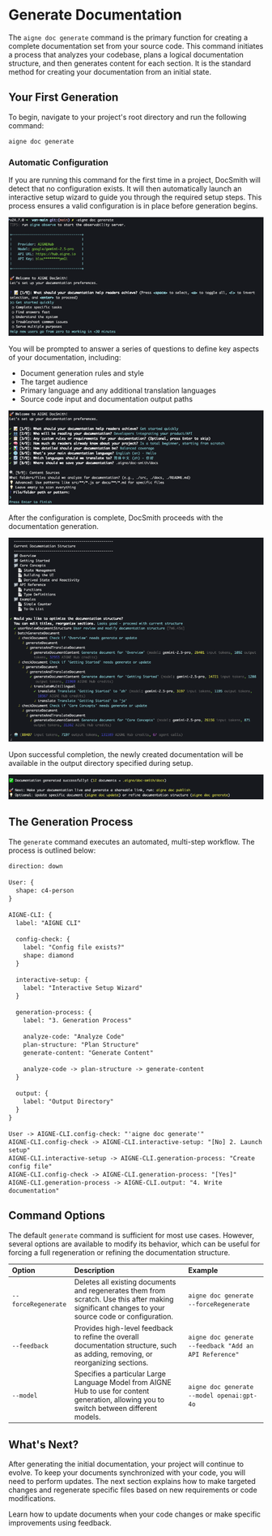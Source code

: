 # Generate Documentation

The `aigne doc generate` command is the primary function for creating a complete documentation set from your source code. This command initiates a process that analyzes your codebase, plans a logical documentation structure, and then generates content for each section. It is the standard method for creating your documentation from an initial state.

## Your First Generation

To begin, navigate to your project's root directory and run the following command:

```bash aigne doc generate icon=lucide:play-circle
aigne doc generate
```

### Automatic Configuration

If you are running this command for the first time in a project, DocSmith will detect that no configuration exists. It will then automatically launch an interactive setup wizard to guide you through the required setup steps. This process ensures a valid configuration is in place before generation begins.

![Running generate command, smart execution of initialization](../assets/screenshots/doc-generate.png)

You will be prompted to answer a series of questions to define key aspects of your documentation, including:

*   Document generation rules and style
*   The target audience
*   Primary language and any additional translation languages
*   Source code input and documentation output paths

![Answer questions to complete project setup](../assets/screenshots/doc-complete-setup.png)

After the configuration is complete, DocSmith proceeds with the documentation generation.

![Executing structure planning and generating documents](../assets/screenshots/doc-generate-docs.png)

Upon successful completion, the newly created documentation will be available in the output directory specified during setup.

![Documentation generated successfully](../assets/screenshots/doc-generated-successfully.png)

## The Generation Process

The `generate` command executes an automated, multi-step workflow. The process is outlined below:

```d2
direction: down

User: {
  shape: c4-person
}

AIGNE-CLI: {
  label: "AIGNE CLI"

  config-check: {
    label: "Config file exists?"
    shape: diamond
  }

  interactive-setup: {
    label: "Interactive Setup Wizard"
  }

  generation-process: {
    label: "3. Generation Process"

    analyze-code: "Analyze Code"
    plan-structure: "Plan Structure"
    generate-content: "Generate Content"

    analyze-code -> plan-structure -> generate-content
  }

  output: {
    label: "Output Directory"
  }
}

User -> AIGNE-CLI.config-check: "'aigne doc generate'"
AIGNE-CLI.config-check -> AIGNE-CLI.interactive-setup: "[No] 2. Launch setup"
AIGNE-CLI.interactive-setup -> AIGNE-CLI.generation-process: "Create config file"
AIGNE-CLI.config-check -> AIGNE-CLI.generation-process: "[Yes]"
AIGNE-CLI.generation-process -> AIGNE-CLI.output: "4. Write documentation"
```

## Command Options

The default `generate` command is sufficient for most use cases. However, several options are available to modify its behavior, which can be useful for forcing a full regeneration or refining the documentation structure.

| Option              | Description                                                                                                                                    | Example                                                  |
| :------------------ | :--------------------------------------------------------------------------------------------------------------------------------------------- | :------------------------------------------------------- |
| `--forceRegenerate` | Deletes all existing documents and regenerates them from scratch. Use this after making significant changes to your source code or configuration. | `aigne doc generate --forceRegenerate`                   |
| `--feedback`        | Provides high-level feedback to refine the overall documentation structure, such as adding, removing, or reorganizing sections.                | `aigne doc generate --feedback "Add an API Reference"`   |
| `--model`           | Specifies a particular Large Language Model from AIGNE Hub to use for content generation, allowing you to switch between different models.       | `aigne doc generate --model openai:gpt-4o`               |

## What's Next?

After generating the initial documentation, your project will continue to evolve. To keep your documents synchronized with your code, you will need to perform updates. The next section explains how to make targeted changes and regenerate specific files based on new requirements or code modifications.

<x-card data-title="Update and Refine" data-icon="lucide:file-edit" data-href="/features/update-and-refine">Learn how to update documents when your code changes or make specific improvements using feedback.</x-card>